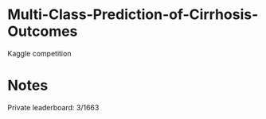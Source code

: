 # Multi-Class-Prediction-of-Cirrhosis-Outcomes
Kaggle competition

# Notes
Private leaderboard: 3/1663

